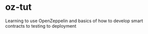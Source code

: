 # oz-tut
Learning to use OpenZeppelin and basics of how to develop smart contracts to testing to deployment

